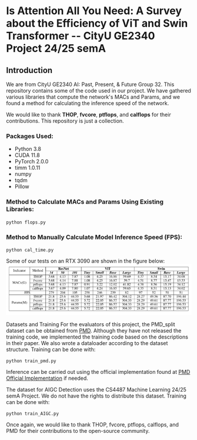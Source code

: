 # Is Attention All You Need: A Survey about the Efficiency of ViT and Swin Transformer -- CityU GE2340 Project 24/25 semA

## Introduction

We are from CityU GE2340 AI: Past, Present, & Future Group 32. This repository contains some of the code used in our project. We have gathered various libraries that compute the network's MACs and Params, and we found a method for calculating the inference speed of the network.

We would like to thank **THOP**, **fvcore**, **ptflops**, and **calflops** for their contributions. This repository is just a collection.

### Packages Used:
- Python 3.8
- CUDA 11.8
- PyTorch 2.0.0
- timm 1.0.11
- numpy
- tqdm
- Pillow

### Method to Calculate MACs and Params Using Existing Libraries:
```shell
python flops.py
```

### Method to Manually Calculate Model Inference Speed (FPS):
```shell
python cal_time.py
```

Some of our tests on an RTX 3090 are shown in the figure below: ![](de3cdc7b226245ef4d59fa8111260c9.png)

Datasets and Training
For the evaluators of this project, the PMD_split dataset can be obtained from [PMD](https://jiaying.link/cvpr2020-pgd/). Although they have not released the training code, we implemented the training code based on the descriptions in their paper. We also wrote a dataloader according to the dataset structure. Training can be done with:
```shell
python train_pmd.py
```

Inference can be carried out using the official implementation found at [PMD Official Implementation](https://jiaying.link/cvpr2020-pgd/) if needed.

The dataset for AIGC Detection uses the CS4487 Machine Learning 24/25 semA Project. We do not have the rights to distribute this dataset. Training can be done with:
```shell
python train_AIGC.py
```

Once again, we would like to thank THOP, fvcore, ptflops, calflops, and PMD for their contributions to the open-source community.

